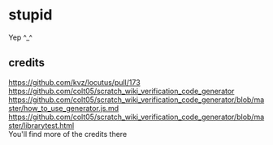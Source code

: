 # stupid
Yep ^_^
## credits
https://github.com/kvz/locutus/pull/173  
https://github.com/colt05/scratch_wiki_verification_code_generator  
https://github.com/colt05/scratch_wiki_verification_code_generator/blob/master/how_to_use_generator.js.md  
https://github.com/colt05/scratch_wiki_verification_code_generator/blob/master/librarytest.html  
You'll find more of the credits there
